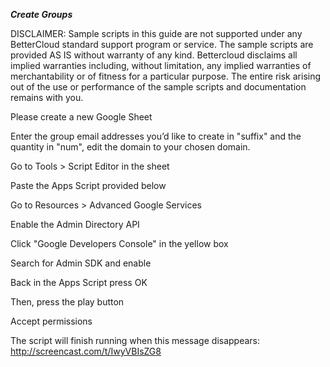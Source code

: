 ***Create Groups***

DISCLAIMER: Sample scripts in this guide are not supported under any BetterCloud standard support program or service. The sample scripts are provided AS IS without warranty of any kind. Bettercloud disclaims all implied warranties including, without limitation, any implied warranties of merchantability or of fitness for a particular purpose. The entire risk arising out of the use or performance of the sample scripts and documentation remains with you.

Please create a new Google Sheet

Enter the group email addresses you’d like to create in "suffix" and the quantity in "num", edit the domain to your chosen domain.

Go to Tools > Script Editor in the sheet

Paste the Apps Script provided below

Go to Resources > Advanced Google Services

Enable the Admin Directory API

Click "Google Developers Console" in the yellow box

Search for Admin SDK and enable

Back in the Apps Script press OK

Then, press the play button

Accept permissions

The script will finish running when this message disappears: http://screencast.com/t/IwyVBIsZG8
